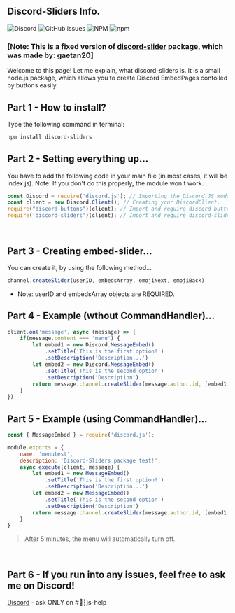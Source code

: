 ## Discord-Sliders Info. 
![Discord](https://img.shields.io/discord/857706808969265172?label=Support%20server)
![GitHub issues](https://img.shields.io/github/issues/Deadr3amer/discord-sliders?color=red&label=Issues%2FBugs)
![NPM](https://img.shields.io/npm/l/discord-sliders)
![npm](https://img.shields.io/npm/v/discord-sliders)
### [Note: This is a fixed version of [discord-slider](https://www.npmjs.com/package/discord-slider) package, which was made by: gaetan20]
Welcome to this page! Let me explain, what discord-sliders is.
It is a small node.js package, which allows you to create Discord EmbedPages contolled by buttons easily.

## Part 1 - How to install?
Type the following command in terminal:
```sh
npm install discord-sliders
```
## Part 2 - Setting everything up...
You have to add the following code in your main file (in most cases, it will be index.js).
Note: If you don't do this properly, the module won't work.
```js
const Discord = require('discord.js'); // Importing the Discord.JS module.
const client = new Discord.Client(); // Creating your DiscordClient.
require("discord-buttons")(client); // Import and require discord-buttons library.
require('discord-sliders')(client); // Import and require discord-sliders library.
```

<br />

## Part 3 - Creating embed-slider...
You can create it, by using the following method...
```js
channel.createSlider(userID, embedsArray, emojiNext, emojiBack)
```
- Note: userID and embedsArray objects are REQUIRED.

## Part 4 - Example (wthout CommandHandler)...
```js
client.on('message', async (message) => {
    if(message.content === 'menu') {
        let embed1 = new Discord.MessageEmbed()
            .setTitle('This is the first option!')
            .setDescription('Description...')
        let embed2 = new Discord.MessageEmbed()
            .setTitle('This is the second option')
            .setDescription('Description')
        return message.channel.createSlider(message.author.id, [embed1, embed2], "➡", "⬅")
    }
})
```

## Part 5 - Example (using CommandHandler)...
```js
const { MessageEmbed } = require('discord.js');

module.exports = {
    name: 'menutest',
    description: 'Discord-Sliders package test!',
    async execute(client, message) {
        let embed1 = new MessageEmbed()
            .setTitle('This is the first option!')
            .setDescription('Description...')
        let embed2 = new MessageEmbed()
            .setTitle('This is the second option')
            .setDescription('Description')
        return message.channel.createSlider(message.author.id, [embed1, embed2], "➡", "⬅")
    }
}
```


> After 5 minutes, the menu will automatically turn off.

<br />

## Part 6 - If you run into any issues, feel free to ask me on Discord!

[Discord](https://discord.gg/vRvtnGt82p) - ask ONLY on #🔗┇js-help
